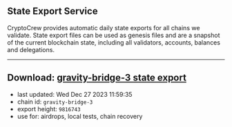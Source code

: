 ## State Export Service
CryptoCrew provides automatic daily state exports for all chains we validate. State export files can be used as genesis files and are a snapshot of the current blockchain state, including all validators, accounts, balances and delegations.

---
**Download: [gravity-bridge-3 state export](https://dl.ccvalidators.com/SERVICE/gravitybridge/gravity-bridge-3_export_9816743.json)**
---

- last updated: Wed Dec 27 2023 11:59:35
- chain id: `gravity-bridge-3`
- export height: `9816743`
- use for: airdrops, local tests, chain recovery
